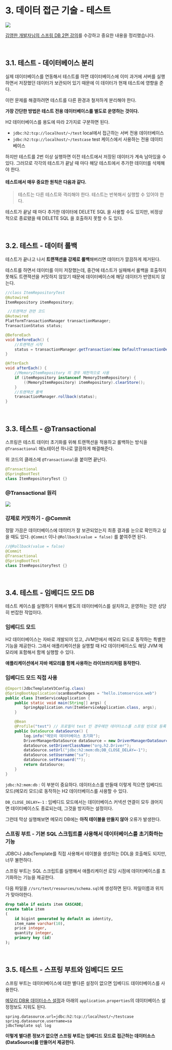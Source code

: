 # 3. 데이터 접근 기술 - 테스트
![](https://velog.velcdn.com/images/dodo4723/post/0f7908ca-17ad-4b55-a243-09ab2b0c57d7/image.png)

[김영한 개발자님의 스프링 DB 2편 강의](https://www.inflearn.com/course/%EC%8A%A4%ED%94%84%EB%A7%81-db-2#reviews)를 수강하고 중요한 내용을 정리했습니다.

<br>

## 3.1. 테스트 - 데이터베이스 분리

실제 데이터베이스를 연동해서 테스트를 하면 데이터베이스에 이미 과거에 서버를 실행하면서 저장했던 데이터가 보관되어 있기 때문에 이 데이터가 현재 테스트에 영향을 준다.

이런 문제를 해결하려면 테스트를 다른 환경과 철저하게 분리해야 한다.

**가장 간단한 방법은 테스트 전용 데이터베이스를 별도로 운영하는 것이다.**

H2 데이터베이스를 용도에 따라 2가지로 구분하면 된다.
- `jdbc:h2:tcp://localhost/~/test` local에서 접근하는 서버 전용 데이터베이스
- `jdbc:h2:tcp://localhost/~/testcase` test 케이스에서 사용하는 전용 데이터베이스

하지만 테스트를 2번 이상 실행하면 이전 테스트에서 저장된 데이터가 계속 남아있을 수 있다. 그러므로 각각의 테스트가 끝날 때 마다 해당 테스트에서 추가한 데이터를 삭제해야 한다. 

#### 테스트에서 매우 중요한 원칙은 다음과 같다.
> 테스트는 다른 테스트와 격리해야 한다.
> 테스트는 반복해서 실행할 수 있어야 한다.

테스트가 끝날 때 마다 추가한 데이터에 DELETE SQL 을 사용할 수도 있지만, 비정상적으로 종료됐을 때 DELETE SQL 을 호출하지 못할 수 도 있다.

<br>

## 3.2. 테스트 - 데이터 롤백

테스트가 끝나고 나서 **트랜잭션을 강제로 롤백**해버리면 데이터가 깔끔하게 제거된다.

테스트를 하면서 데이터를 이미 저장했는데, 중간에 테스트가 실패해서 롤백을 호출하지 못해도 트랜잭션을 커밋하지 않았기 때문에 데이터베이스에 해당 데이터가 반영되지 않는다.

```java
//class ItemRepositoryTest
@Autowired
ItemRepository itemRepository;

 //트랜잭션 관련 코드
@Autowired
PlatformTransactionManager transactionManager;
TransactionStatus status;

@BeforeEach
void beforeEach() {
 	//트랜잭션 시작
 	status = transactionManager.getTransaction(new DefaultTransactionDefinition());
}

@AfterEach
void afterEach() {
	//MemoryItemRepository 의 경우 제한적으로 사용
 	if (itemRepository instanceof MemoryItemRepository) {
 		((MemoryItemRepository) itemRepository).clearStore();
 	}
 	//트랜잭션 롤백
	transactionManager.rollback(status);
}
```

<br>

## 3.3. 테스트 - @Transactional
스프링은 테스트 데이터 초기화를 위해 트랜잭션을 적용하고 롤백하는 방식을 `@Transactional` 애노테이션 하나로 깔끔하게 해결해준다.

위 코드의 클래스에 `@Transactional`을 붙이면 끝난다.
```java
@Transactional
@SpringBootTest
class ItemRepositoryTest {}
```

### @Transactional 원리

![](https://velog.velcdn.com/images/dodo4723/post/d1205cec-04a4-436c-90cf-4fa1c8d42e08/image.png)

### 강제로 커밋하기 - @Commit
정말 가끔은 데이터베이스에 데이터가 잘 보관되었는지 최종 결과를 눈으로 확인하고 싶을 때도 있다.
`@Commit` 이나 `@Rollback(value = false)` 를 붙여주면 된다.

```java
//@Rollback(value = false)
@Commit
@Transactional
@SpringBootTest
class ItemRepositoryTest {}
```

<br>

## 3.4. 테스트 - 임베디드 모드 DB
테스트 케이스를 실행하기 위해서 별도의 데이터베이스를 설치하고, 운영하는 것은 상당히 번잡한 작업이다.

### 임베디드 모드
H2 데이터베이스는 자바로 개발되어 있고, JVM안에서 메모리 모드로 동작하는 특별한 기능을 제공한다. 그래서 애플리케이션을 실행할 때 H2 데이터베이스도 해당 JVM 메모리에 포함해서 함께 실행할 수 있다.

**애플리케이션에서 자바 메모리를 함께 사용하는 라이브러리처럼 동작한다.**

### 임베디드 모드 직접 사용

```java
@Import(JdbcTemplateV3Config.class)
@SpringBootApplication(scanBasePackages = "hello.itemservice.web")
public class ItemServiceApplication {
	public static void main(String[] args) {
		SpringApplication.run(ItemServiceApplication.class, args);
	}

	@Bean
	@Profile("test") // 프로필이 test 인 경우에만 데이터소스를 스프링 빈으로 등록
	public DataSource dataSource() {
		log.info("메모리 데이터베이스 초기화");
		DriverManagerDataSource dataSource = new DriverManagerDataSource();
		dataSource.setDriverClassName("org.h2.Driver");
		dataSource.setUrl("jdbc:h2:mem:db;DB_CLOSE_DELAY=-1");
		dataSource.setUsername("sa");
		dataSource.setPassword("");
		return dataSource;
	}
}
```
`jdbc:h2:mem:db` : 이 부분이 중요하다. 데이터소스를 만들때 이렇게 적으면 임베디드 모드(메모리 모드)로 동작하는 H2 데이터베이스를 사용할 수 있다.

`DB_CLOSE_DELAY=-1` : 임베디드 모드에서는 데이터베이스 커넥션 연결이 모두 끊어지면 데이터베이스도 종료되는데, 그것을 방지하는 설정이다.

그런데 막상 실행해보면 메모리 DB에는 **아직 테이블을 만들지 않아** 오류가 발생한다.

### 스프링 부트 - 기본 SQL 스크립트를 사용해서 데이터베이스를 초기화하는 기능

JDBC나 JdbcTemplate를 직접 사용해서 테이블을 생성하는 DDL을 호출해도 되지만, 너무 불편하다.

스프링 부트는 SQL 스크립트를 실행해서 애플리케이션 로딩 시점에 데이터베이스를 초기화하는 기능을 제공한다.

다음 파일을 `//src/test/resources/schema.sql`에 생성하면 된다. 파일이름과 위치가 맞아야한다.
```sql
drop table if exists item CASCADE;
create table item
(
 	id bigint generated by default as identity,
 	item_name varchar(10),
 	price integer,
 	quantity integer,
 	primary key (id)
);
```

<br>

## 3.5. 테스트 - 스프링 부트와 임베디드 모드

스프링 부트는 데이터베이스에 대한 별다른 설정이 없으면 임베디드 데이터베이스를 사용한다.

[메모리 DB용 데이터소스 설정](#임베디드-모드-직접-사용)과 아래의 `application.properties`의 데이터베이스 설정정보도 지워도 된다.
```
spring.datasource.url=jdbc:h2:tcp://localhost/~/testcase
spring.datasource.username=sa
jdbcTemplate sql log
```

**이렇게 별다른 정보가 없으면 스프링 부트는 임베디드 모드로 접근하는 데이터소스(DataSource)를 만들어서 제공한다.**
